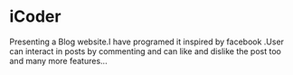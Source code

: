# iCoder
 Presenting a Blog website.I have programed it inspired by facebook .User can interact in posts by commenting and can like and dislike the post too and many more features...
